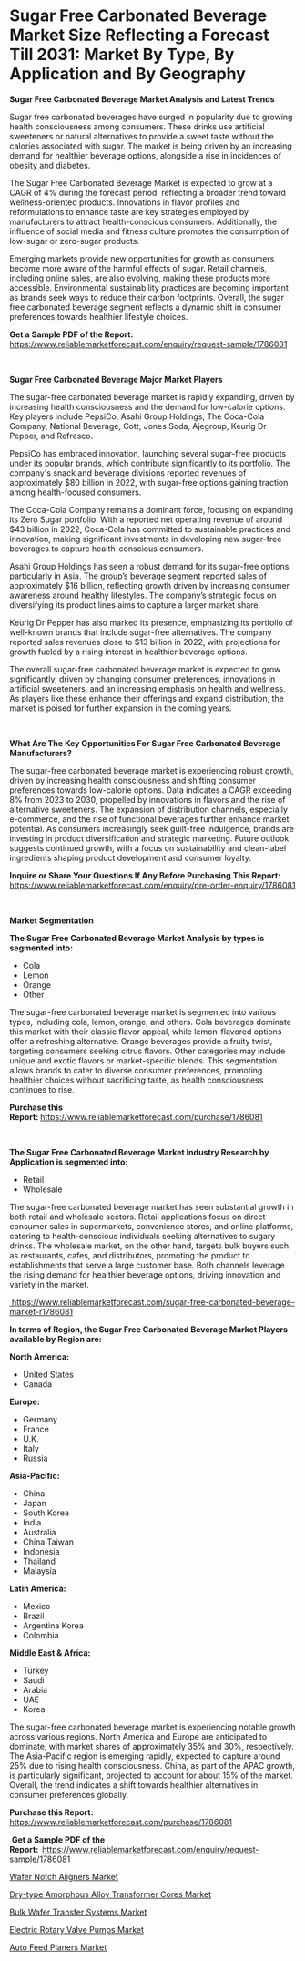 <p><h1>Sugar Free Carbonated Beverage Market Size Reflecting a Forecast Till 2031: Market By Type, By Application and By Geography</h1></p><p><strong>Sugar Free Carbonated Beverage Market Analysis and Latest Trends</strong></p>
<p><p>Sugar free carbonated beverages have surged in popularity due to growing health consciousness among consumers. These drinks use artificial sweeteners or natural alternatives to provide a sweet taste without the calories associated with sugar. The market is being driven by an increasing demand for healthier beverage options, alongside a rise in incidences of obesity and diabetes. </p><p>The Sugar Free Carbonated Beverage Market is expected to grow at a CAGR of 4% during the forecast period, reflecting a broader trend toward wellness-oriented products. Innovations in flavor profiles and reformulations to enhance taste are key strategies employed by manufacturers to attract health-conscious consumers. Additionally, the influence of social media and fitness culture promotes the consumption of low-sugar or zero-sugar products. </p><p>Emerging markets provide new opportunities for growth as consumers become more aware of the harmful effects of sugar. Retail channels, including online sales, are also evolving, making these products more accessible. Environmental sustainability practices are becoming important as brands seek ways to reduce their carbon footprints. Overall, the sugar free carbonated beverage segment reflects a dynamic shift in consumer preferences towards healthier lifestyle choices.</p></p>
<p><strong>Get a Sample PDF of the Report:&nbsp;</strong> <a href="https://www.reliablemarketforecast.com/enquiry/request-sample/1786081?utm_campaign=1130&utm_medium=2&utm_source=Github&utm_content=ia&utm_term=13102024&utm_id=sugar-free-carbonated-beverage">https://www.reliablemarketforecast.com/enquiry/request-sample/1786081</a></p>
<p>&nbsp;</p>
<p><strong>Sugar Free Carbonated Beverage Major Market Players</strong></p>
<p><p>The sugar-free carbonated beverage market is rapidly expanding, driven by increasing health consciousness and the demand for low-calorie options. Key players include PepsiCo, Asahi Group Holdings, The Coca-Cola Company, National Beverage, Cott, Jones Soda, Ajegroup, Keurig Dr Pepper, and Refresco.</p><p>PepsiCo has embraced innovation, launching several sugar-free products under its popular brands, which contribute significantly to its portfolio. The company's snack and beverage divisions reported revenues of approximately $80 billion in 2022, with sugar-free options gaining traction among health-focused consumers.</p><p>The Coca-Cola Company remains a dominant force, focusing on expanding its Zero Sugar portfolio. With a reported net operating revenue of around $43 billion in 2022, Coca-Cola has committed to sustainable practices and innovation, making significant investments in developing new sugar-free beverages to capture health-conscious consumers.</p><p>Asahi Group Holdings has seen a robust demand for its sugar-free options, particularly in Asia. The group’s beverage segment reported sales of approximately $16 billion, reflecting growth driven by increasing consumer awareness around healthy lifestyles. The company’s strategic focus on diversifying its product lines aims to capture a larger market share.</p><p>Keurig Dr Pepper has also marked its presence, emphasizing its portfolio of well-known brands that include sugar-free alternatives. The company reported sales revenues close to $13 billion in 2022, with projections for growth fueled by a rising interest in healthier beverage options.</p><p>The overall sugar-free carbonated beverage market is expected to grow significantly, driven by changing consumer preferences, innovations in artificial sweeteners, and an increasing emphasis on health and wellness. As players like these enhance their offerings and expand distribution, the market is poised for further expansion in the coming years.</p></p>
<p>&nbsp;</p>
<p><strong>What Are The Key Opportunities For Sugar Free Carbonated Beverage Manufacturers?</strong></p>
<p><p>The sugar-free carbonated beverage market is experiencing robust growth, driven by increasing health consciousness and shifting consumer preferences towards low-calorie options. Data indicates a CAGR exceeding 8% from 2023 to 2030, propelled by innovations in flavors and the rise of alternative sweeteners. The expansion of distribution channels, especially e-commerce, and the rise of functional beverages further enhance market potential. As consumers increasingly seek guilt-free indulgence, brands are investing in product diversification and strategic marketing. Future outlook suggests continued growth, with a focus on sustainability and clean-label ingredients shaping product development and consumer loyalty.</p></p>
<p><strong>Inquire or Share Your Questions If Any Before Purchasing This Report:</strong> <a href="https://www.reliablemarketforecast.com/enquiry/pre-order-enquiry/1786081?utm_campaign=1130&utm_medium=2&utm_source=Github&utm_content=ia&utm_term=13102024&utm_id=sugar-free-carbonated-beverage">https://www.reliablemarketforecast.com/enquiry/pre-order-enquiry/1786081</a></p>
<p>&nbsp;</p>
<p><strong>Market Segmentation</strong></p>
<p><strong>The Sugar Free Carbonated Beverage Market Analysis by types is segmented into:</strong></p>
<p><ul><li>Cola</li><li>Lemon</li><li>Orange</li><li>Other</li></ul></p>
<p><p>The sugar-free carbonated beverage market is segmented into various types, including cola, lemon, orange, and others. Cola beverages dominate this market with their classic flavor appeal, while lemon-flavored options offer a refreshing alternative. Orange beverages provide a fruity twist, targeting consumers seeking citrus flavors. Other categories may include unique and exotic flavors or market-specific blends. This segmentation allows brands to cater to diverse consumer preferences, promoting healthier choices without sacrificing taste, as health consciousness continues to rise.</p></p>
<p><strong>Purchase this Report:&nbsp;</strong><a href="https://www.reliablemarketforecast.com/purchase/1786081?utm_campaign=1130&utm_medium=2&utm_source=Github&utm_content=ia&utm_term=13102024&utm_id=sugar-free-carbonated-beverage">https://www.reliablemarketforecast.com/purchase/1786081</a></p>
<p>&nbsp;</p>
<p><strong>The Sugar Free Carbonated Beverage Market Industry Research by Application is segmented into:</strong></p>
<p><ul><li>Retail</li><li>Wholesale</li></ul></p>
<p><p>The sugar-free carbonated beverage market has seen substantial growth in both retail and wholesale sectors. Retail applications focus on direct consumer sales in supermarkets, convenience stores, and online platforms, catering to health-conscious individuals seeking alternatives to sugary drinks. The wholesale market, on the other hand, targets bulk buyers such as restaurants, cafes, and distributors, promoting the product to establishments that serve a large customer base. Both channels leverage the rising demand for healthier beverage options, driving innovation and variety in the market.</p></p>
<p><a href="https://www.reliablemarketforecast.com/sugar-free-carbonated-beverage-market-r1786081?utm_campaign=1130&utm_medium=2&utm_source=Github&utm_content=ia&utm_term=13102024&utm_id=sugar-free-carbonated-beverage">&nbsp;https://www.reliablemarketforecast.com/sugar-free-carbonated-beverage-market-r1786081</a></p>
<p><strong>In terms of Region, the Sugar Free Carbonated Beverage Market Players available by Region are:</strong></p>
<p>
    <p> <strong> North America: </strong>
        <ul>
            <li>United States</li>
            <li>Canada</li>
        </ul>
        </p> 
    <p> <strong> Europe: </strong>
        <ul>
            <li>Germany</li>
            <li>France</li>
            <li>U.K.</li>
            <li>Italy</li>
            <li>Russia</li>
        </ul>
        </p> 
    <p> <strong> Asia-Pacific: </strong>
        <ul>
            <li>China</li>
            <li>Japan</li>
            <li>South Korea</li>
            <li>India</li>
            <li>Australia</li>
            <li>China Taiwan</li>
            <li>Indonesia</li>
            <li>Thailand</li>
            <li>Malaysia</li>
        </ul>
        </p> 
    <p> <strong> Latin America: </strong>
        <ul>
            <li>Mexico</li>
            <li>Brazil</li>
            <li>Argentina Korea</li>
            <li>Colombia</li>
        </ul>
        </p> 
    <p> <strong> Middle East & Africa: </strong>
        <ul>
            <li>Turkey</li>
            <li>Saudi</li>
            <li>Arabia</li>
            <li>UAE</li>
            <li>Korea</li>
        </ul>
    </p>
    </p>
<p><p>The sugar-free carbonated beverage market is experiencing notable growth across various regions. North America and Europe are anticipated to dominate, with market shares of approximately 35% and 30%, respectively. The Asia-Pacific region is emerging rapidly, expected to capture around 25% due to rising health consciousness. China, as part of the APAC growth, is particularly significant, projected to account for about 15% of the market. Overall, the trend indicates a shift towards healthier alternatives in consumer preferences globally.</p></p>
<p><strong>Purchase this Report: </strong><a href="https://www.reliablemarketforecast.com/purchase/1786081?utm_campaign=1130&utm_medium=2&utm_source=Github&utm_content=ia&utm_term=13102024&utm_id=sugar-free-carbonated-beverage">https://www.reliablemarketforecast.com/purchase/1786081</a></p>
<p>&nbsp;<strong>Get a Sample PDF of the Report:&nbsp;&nbsp;</strong><a href="https://www.reliablemarketforecast.com/enquiry/request-sample/1786081?utm_campaign=1130&utm_medium=2&utm_source=Github&utm_content=ia&utm_term=13102024&utm_id=sugar-free-carbonated-beverage">https://www.reliablemarketforecast.com/enquiry/request-sample/1786081</a></p>
<p><strong></strong></p>
<p><p><a href="https://github.com/diedrer4btm/Market-Research-Report-List-1/blob/main/wafer-notch-aligners-market.md?utm_campaign=1130&utm_medium=2&utm_source=Github&utm_content=ia&utm_term=13102024&utm_id=sugar-free-carbonated-beverage">Wafer Notch Aligners Market</a></p><p><a href="https://www.linkedin.com/pulse/dry-type-amorphous-alloy-transformer-cores-market-overview-z1kje?utm_campaign=1130&utm_medium=2&utm_source=Github&utm_content=ia&utm_term=13102024&utm_id=sugar-free-carbonated-beverage">Dry-type Amorphous Alloy Transformer Cores Market</a></p><p><a href="https://github.com/brookiqhurne/Market-Research-Report-List-1/blob/main/bulk-wafer-transfer-systems-market.md?utm_campaign=1130&utm_medium=2&utm_source=Github&utm_content=ia&utm_term=13102024&utm_id=sugar-free-carbonated-beverage">Bulk Wafer Transfer Systems Market</a></p><p><a href="https://www.linkedin.com/pulse/electric-rotary-valve-pumps-market-size-type-less-than-10-ml10-50-shggc?utm_campaign=1130&utm_medium=2&utm_source=Github&utm_content=ia&utm_term=13102024&utm_id=sugar-free-carbonated-beverage">Electric Rotary Valve Pumps Market</a></p><p><a href="https://www.linkedin.com/pulse/auto-feed-planers-market-trends-insights-type-application-analysis-wen3c?utm_campaign=1130&utm_medium=2&utm_source=Github&utm_content=ia&utm_term=13102024&utm_id=sugar-free-carbonated-beverage">Auto Feed Planers Market</a></p></p>